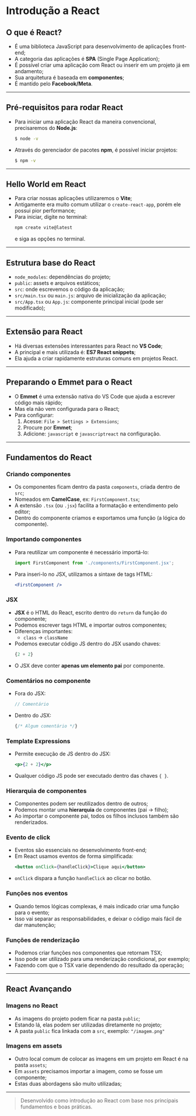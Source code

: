 # Introdução a React

## O que é React?

- É uma biblioteca JavaScript para desenvolvimento de aplicações front-end;
- A categoria das aplicações é **SPA** (Single Page Application);
- É possível criar uma aplicação com React ou inserir em um projeto já em andamento;
- Sua arquitetura é baseada em **componentes**;
- É mantido pelo **Facebook/Meta**.

---

## Pré-requisitos para rodar React

- Para iniciar uma aplicação React da maneira convencional, precisaremos do **Node.js**:
  ```bash
  $ node -v
  ```
- Através do gerenciador de pacotes **npm**, é possível iniciar projetos:
  ```bash
  $ npm -v
  ```

---

## Hello World em React

- Para criar nossas aplicações utilizaremos o **Vite**;
- Antigamente era muito comum utilizar o `create-react-app`, porém ele possui pior performance;
- Para iniciar, digite no terminal:
  ```bash
  npm create vite@latest
  ```
  e siga as opções no terminal.

---

## Estrutura base do React

- `node_modules`: dependências do projeto;
- `public`: assets e arquivos estáticos;
- `src`: onde escrevemos o código da aplicação;
- `src/main.tsx` ou `main.js`: arquivo de inicialização da aplicação;
- `src/App.tsx` ou `App.js`: componente principal inicial (pode ser modificado);

---

## Extensão para React

- Há diversas extensões interessantes para React no **VS Code**;
- A principal e mais utilizada é: **ES7 React snippets**;
- Ela ajuda a criar rapidamente estruturas comuns em projetos React.

---

## Preparando o Emmet para o React

- O **Emmet** é uma extensão nativa do VS Code que ajuda a escrever código mais rápido;
- Mas ela não vem configurada para o React;
- Para configurar:
  1. Acesse: `File > Settings > Extensions`;
  2. Procure por **Emmet**;
  3. Adicione: `javascript` e `javascriptreact` na configuração.

---

## Fundamentos do React

### Criando componentes

- Os componentes ficam dentro da pasta `components`, criada dentro de `src`;
- Nomeados em **CamelCase**, ex: `FirstComponent.tsx`;
- A extensão `.tsx` (ou `.jsx`) facilita a formatação e entendimento pelo editor;
- Dentro do componente criamos e exportamos uma função (a lógica do componente).

### Importando componentes

- Para reutilizar um componente é necessário importá-lo:
  ```js
  import FirstComponent from './components/FirstComponent.jsx';
  ```
- Para inseri-lo no JSX, utilizamos a sintaxe de tags HTML:
  ```jsx
  <FirstComponent />
  ```

### JSX

- **JSX** é o HTML do React, escrito dentro do `return` da função do componente;
- Podemos escrever tags HTML e importar outros componentes;
- Diferenças importantes:
  - `class` → `className`
- Podemos executar código JS dentro do JSX usando chaves:
  ```jsx
  {2 + 2}
  ```
- O JSX deve conter **apenas um elemento pai** por componente.

### Comentários no componente

- Fora do JSX:
  ```js
  // Comentário
  ```
- Dentro do JSX:
  ```jsx
  {/* Algum comentário */}
  ```

### Template Expressions

- Permite execução de JS dentro do JSX:
  ```jsx
  <p>{2 + 2}</p>
  ```
- Qualquer código JS pode ser executado dentro das chaves `{ }`.

### Hierarquia de componentes

- Componentes podem ser reutilizados dentro de outros;
- Podemos montar uma **hierarquia** de componentes (pai → filho);
- Ao importar o componente pai, todos os filhos inclusos também são renderizados.

### Evento de click

- Eventos são essenciais no desenvolvimento front-end;
- Em React usamos eventos de forma simplificada:
  ```jsx
  <button onClick={handleClick}>Clique aqui</button>
  ```
- `onClick` dispara a função `handleClick` ao clicar no botão.

### Funções nos eventos

- Quando temos lógicas complexas, é mais indicado criar uma função para o evento;
- Isso vai separar as responsabilidades, e deixar o código mais fácil de dar manutenção;

### Funções de renderização

- Podemos criar funções nos componentes que retornam TSX;
- Isso pode ser utilizado para uma renderização condicional, por exemplo;
- Fazendo com que o TSX varie dependendo do resultado da operação;

---

## React Avançando

### Imagens no React

- As imagens do projeto podem ficar na pasta `public`;
- Estando lá, elas podem ser utilizadas diretamente no projeto;
- A pasta `public` fica linkada com a `src`, exemplo: `"/imagem.png"`

### Imagens em assets

- Outro local comum de colocar as imagens em um projeto em React é na pasta `assets`;
- Em `assets` precisamos importar a imagem, como se fosse um componente;
- Estas duas abordagens são muito utilizadas;

---

> Desenvolvido como introdução ao React com base nos principais fundamentos e boas práticas.